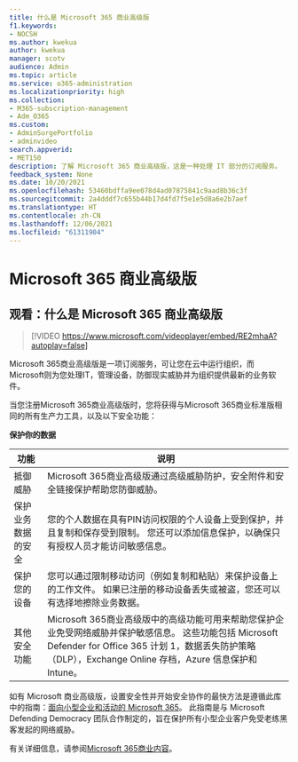 ```yaml
---
title: 什么是 Microsoft 365 商业高级版
f1.keywords:
- NOCSH
ms.author: kwekua
author: kwekua
manager: scotv
audience: Admin
ms.topic: article
ms.service: o365-administration
ms.localizationpriority: high
ms.collection:
- M365-subscription-management
- Adm_O365
ms.custom:
- AdminSurgePortfolio
- adminvideo
search.appverid:
- MET150
description: 了解 Microsoft 365 商业高级版，这是一种处理 IT 部分的订阅服务。
feedback_system: None
ms.date: 10/20/2021
ms.openlocfilehash: 53460bdffa9ee078d4ad07875841c9aad8b36c3f
ms.sourcegitcommit: 2a4dddf7c655b44b17d4fd7f5e1e5d8a6e2b7aef
ms.translationtype: HT
ms.contentlocale: zh-CN
ms.lasthandoff: 12/06/2021
ms.locfileid: "61311904"
---
```

# <a name="microsoft-365-business-premium"></a>Microsoft 365 商业高级版

## <a name="watch-what-is-microsoft-365-business-premium"></a>观看：什么是 Microsoft 365 商业高级版

> [!VIDEO https://www.microsoft.com/videoplayer/embed/RE2mhaA?autoplay=false]

Microsoft 365商业高级版是一项订阅服务，可让您在云中运行组织，而Microsoft则为您处理IT，管理设备，防御现实威胁并为组织提供最新的业务软件。

当您注册Microsoft 365商业高级版时，您将获得与Microsoft 365商业标准版相同的所有生产力工具，以及以下安全功能：

**保护你的数据**


|功能|说明|
| --- | --- |
| 抵御威胁 | Microsoft 365商业高级版通过高级威胁防护，安全附件和安全链接保护帮助您防御威胁。 |
| 保护业务数据的安全 | 您的个人数据在具有PIN访问权限的个人设备上受到保护，并且复制和保存受到限制。 您还可以添加信息保护，以确保只有授权人员才能访问敏感信息。 |
| 保护您的设备 | 您可以通过限制移动访问（例如复制和粘贴）来保护设备上的工作文件。 如果已注册的移动设备丢失或被盗，您还可以有选择地擦除业务数据。 |
| 其他安全功能 | Microsoft 365商业高级版中的高级功能可用来帮助您保护企业免受网络威胁并保护敏感信息。 这些功能包括 Microsoft Defender for Office 365 计划 1，数据丢失防护策略（DLP），Exchange Online 存档，Azure 信息保护和 Intune。 |

如有 Microsoft 商业高级版，设置安全性并开始安全协作的最快方法是遵循此库中的指南：[面向小型企业和活动的 Microsoft 365](../../campaigns/index.md)。 此指南是与 Microsoft Defending Democracy 团队合作制定的，旨在保护所有小型企业客户免受老练黑客发起的网络威胁。 

有关详细信息，请参阅[Microsoft 365商业内容](../../admin/index.yml)。
